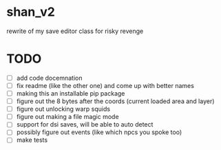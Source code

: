 # shan_v2
rewrite of my save editor class for risky revenge

# TODO
- [ ] add code docemnation <br />
- [ ] fix readme (like the other one) and come up with better names<br />
- [ ] making this an installable pip package<br />
- [ ] figure out the 8 bytes after the coords (current loaded area and layer) <br />
- [ ] figure out unlocking warp squids <br />
- [ ] figure out making a file magic mode <br />
- [ ] support for dsi saves, will be able to auto detect<br />
- [ ] possibly figure out events (like which npcs you spoke too)<br />
- [ ] make tests
